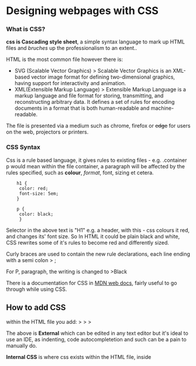 # Designing webpages with CSS

### What is CSS?

**css is Cascading style sheet**, a simple syntax language to mark up HTML files and *bruches* up the professionalism to an extent..

HTML is the most common file however there is:

- SVG (Scalable Vector Graphics)  > Scalable Vector Graphics is an XML-based vector image format for defining two-dimensional graphics, having support for interactivity and animation.
- XML(Extensible Markup Language) > Extensible Markup Language is a markup language and file format for storing, transmitting, and reconstructing arbitrary data. It defines a set of rules for encoding documents in a format that is both human-readable and machine-readable.

The file is presented via a medium such as chrome, firefox or ~~edge~~ for users on the web, projectors or printers.

### CSS Syntax

Css is a rule based language, it gives rules to existing files - e.g. .container p would mean within the file container, a paragraph
will be affected by the rules specified, such as **colour**, *format*, font, sizing et cetera.

        h1 {
         color: red;
         font-size: 5em;
        }
        
        p {
         color: black;
         }
        
        
        
 Selector in the above text is "H1" e.g. a header, with this - css colours it red, and changes its' font size. So In HTML it could be plain black and white, CSS rewrites some of it's rules to become red and differently sized.
 
 Curly braces are used to contain the new rule declarations, each line ending with a semi colon > ;
 
 For P, paragraph, the writing is changed to >Black
 
 There is a documentation for CSS in [MDN web docs](https://developer.mozilla.org/en-US/docs/Web/CSS), fairly useful to go through while using CSS.
 
 ## How to add CSS
 
 within the HTML file you add:
                                > <head>
                                > <link rel="stylesheet" href="mystyle.css">
                                > </head>
                                
The above is **External** which can be edited in any text editor but it's ideal to use an IDE, as indenting, code autocompletetion and such can be a pain to manually do.

 
 **Internal CSS** is where css exists within the HTML file, inside <style> tags like so:
                                        > <style>
                                        >  body {
                                        >        background-color: linen;
                                        >        }

                                        >  h1 {
                                        >        color: maroon;
                                        >        margin-left: 40px;
                                        >        }
                                        > </body>
                                        > </style>
        
**Inline CSS** is internal, but where used - e.g. not requiring slectors:

                                        > <body>      
                                        > <h1 style="color:blue;text-align:center;">This is a heading</h1>
                                        > <p style="color:red;">This is a paragraph.</p>
                                        > </body>
                                        
It is definitely possible to mix and match all of the above, I personally have only done External as of writing this study note page. If multiple style sheets apply to the same attribute, the most recently read one will be applied.

**Cascading order** Is the virtual ruling of CSS where Inline has highest priority, then External/Internal then browser default.
        
## CCS Colour
Css can define colours by a variety of value types such as:
- HEX (#92a9d1)
- RBG (201, 76, 76);
- RGBA (201, 76, 76, 0.6);
- HSL (89, 43%, 51%);
- hsla (89, 43%, 51%, 0.6);

Values can be initalised e.g. brought back to default, or inherit from any parent nodes.

From the quiz:

- ID selector is using very specific element to select what attributes to edit e.g. #sitemap
- Class selector is using classes to select what attributes to edit. e.g. .intro {Changes}
- Element selector is using HTML tags to select all elements to edit e.g. p {Change}
- Universal selector grabs elements of all types, * 
- Attribute selector selects based on already input values such as colour, links etc
- Psuedo class selector Selects only when certain parameters are met, followed by hover, focus or active.

## Things I want to learn about

- I want to understand specs more
- I didn't know what the a extension on rbg and hsl meant - through the quiz, It is the strength of that colour, still unsure as to what "a" stands for but know its' role. -- I now know  it stands for alpha, no idea why.
- According to online sources, Java Script makes things look that much nicer that I want to attempt this:
![HTML,CSS then JS](https://geekflare.com/wp-content/uploads/2019/12/css-gif.gif)
- I have imagery of what I want my design to look like, I want to resemble somewhat, the theme song or caravan from breaking bad, and to have a smoke effect like the theme song, use similar fonting to the general show etc.

* [Home](../README.md)
* [Prev (04, Structure the web pages with HTML)](./04StructureusingHTML.md)
* [Next (06, Activate web pages with CSS)](./06DynamicWebWithJS.md)
